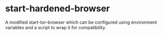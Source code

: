 # start-hardened-browser
A modified start-tor-browser which can be configured using environment variables and a script to wrap it for compatibility.
